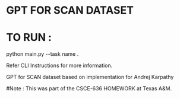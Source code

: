 # GPT FOR SCAN DATASET


# TO RUN : 

python main.py --task name .

Refer CLI Instructions for more information.



GPT for SCAN dataset based on implementation for Andrej Karpathy

#Note : This was part of the CSCE-636 HOMEWORK at Texas A&M. 

